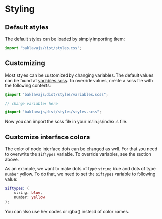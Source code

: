 # Styling

## Default styles
The default styles can be loaded by simply importing them:
```js
import "baklavajs/dist/styles.css";
```

## Customizing
Most styles can be customized by changing variables.
The default values can be found at [variables.scss](../src/styles/variables.scss).
To override values, create a scss file with the following contents:
```scss
@import "baklavajs/dist/styles/variables.scss";

// change variables here

@import "baklavajs/dist/styles/styles.scss";
```

Now you can import the scss file in your main.js/index.js file.

## Customize interface colors
The color of node interface dots can be changed as well.
For that you need to overwrite the `$iftypes` variable.
To override variables, see the section above.

As an example, we want to make dots of type `string` blue and dots of type `number` yellow.
To do that, we need to set the `$iftypes` variable to following value:
```scss
$iftypes: (
    string: blue,
    number: yellow
);
```
You can also use hex codes or rgba() instead of color names.
